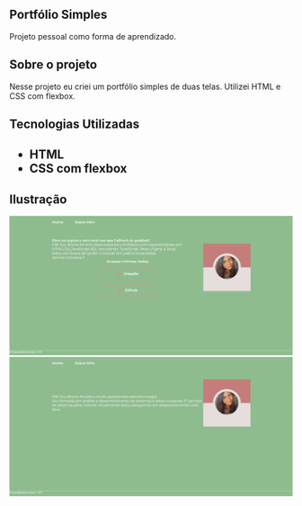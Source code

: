 
<h2>Portfólio Simples</h2>
<p>Projeto pessoal como forma de aprendizado.</p>


<h2>Sobre o projeto</h2>
<p>Nesse projeto eu criei  um portfólio simples de duas telas. 
Utilizei HTML e  CSS com flexbox.</p>


<h2>Tecnologias Utilizadas<h2>
<ul>
<li>HTML</li>
<li>CSS com flexbox</li>
</ul>

<h2>Ilustração</h2>
<img src="tela home.png">
<img src="tela sobre mim.png">
